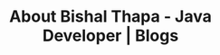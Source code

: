 ---
layout: about
title: About Bishal Thapa - Java Developer | Blogs
priority: 1.0
changefreq: weekly
---